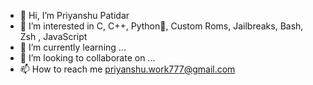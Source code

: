 - 👋 Hi, I’m Priyanshu Patidar
- 👀 I’m interested in C, C++, Python🐍, Custom Roms, Jailbreaks, Bash, Zsh , JavaScript
- 🌱 I’m currently learning ...
- 💞️ I’m looking to collaborate on ...
- 📫 How to reach me priyanshu.work777@gmail.com

<!---
Spades-Ace/Spades-Ace is a ✨ special ✨ repository because its `README.md` (this file) appears on your GitHub profile.
You can click the Preview link to take a look at your changes.
--->
